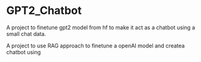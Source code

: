 # GPT2_Chatbot

A project to finetune gpt2 model from hf to make it act as a chatbot using a small chat data.

A project to use RAG approach to finetune a openAI model and createa chatbot using
